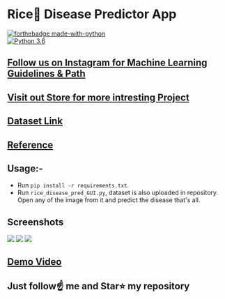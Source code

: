 # Rice🌾 Disease Predictor App

[![forthebadge made-with-python](http://ForTheBadge.com/images/badges/made-with-python.svg)](https://www.python.org/)                 
[![Python 3.6](https://img.shields.io/badge/python-3.6-blue.svg)](https://www.python.org/downloads/release/python-360/)   

## [Follow us on Instagram for Machine Learning Guidelines & Path](https://www.instagram.com/machine_learning_hub.ai/)
## [Visit out Store for more intresting Project](https://www.instamojo.com/kushalbhavsar1820/)


## [Dataset Link](https://archive.ics.uci.edu/ml/datasets/Rice+Leaf+Diseases)
## [Reference](https://github.com/whimian/SVM-Image-Classification)

## Usage:- 
- Run `pip install -r requirements.txt`.
- Run `rice_disease_pred_GUI.py`, dataset is also uploaded in repository. Open any of the image from it and predict the disease that's all.

## Screenshots

<img src="https://github.com/Spidy20/Rice_Disease_prediction_GUI/blob/master/bacterial_lb.PNG">
<img src="https://github.com/Spidy20/Rice_Disease_prediction_GUI/blob/master/brown_spot.PNG">
<img src="https://github.com/Spidy20/Rice_Disease_prediction_GUI/blob/master/leaf_smut.PNG">


## [Demo Video](https://youtu.be/P9zRVPvjbC4)

## Just follow☝️ me and Star⭐ my repository 
